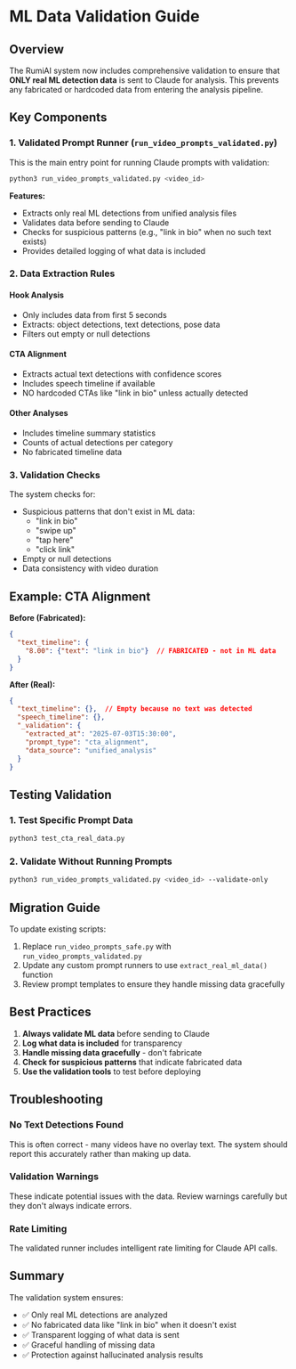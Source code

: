 # ML Data Validation Guide

## Overview

The RumiAI system now includes comprehensive validation to ensure that **ONLY real ML detection data** is sent to Claude for analysis. This prevents any fabricated or hardcoded data from entering the analysis pipeline.

## Key Components

### 1. Validated Prompt Runner (`run_video_prompts_validated.py`)

This is the main entry point for running Claude prompts with validation:

```bash
python3 run_video_prompts_validated.py <video_id>
```

**Features:**
- Extracts only real ML detections from unified analysis files
- Validates data before sending to Claude
- Checks for suspicious patterns (e.g., "link in bio" when no such text exists)
- Provides detailed logging of what data is included

### 2. Data Extraction Rules

#### Hook Analysis
- Only includes data from first 5 seconds
- Extracts: object detections, text detections, pose data
- Filters out empty or null detections

#### CTA Alignment
- Extracts actual text detections with confidence scores
- Includes speech timeline if available
- NO hardcoded CTAs like "link in bio" unless actually detected

#### Other Analyses
- Includes timeline summary statistics
- Counts of actual detections per category
- No fabricated timeline data

### 3. Validation Checks

The system checks for:
- Suspicious patterns that don't exist in ML data:
  - "link in bio"
  - "swipe up"
  - "tap here"
  - "click link"
- Empty or null detections
- Data consistency with video duration

## Example: CTA Alignment

**Before (Fabricated):**
```json
{
  "text_timeline": {
    "8.00": {"text": "link in bio"}  // FABRICATED - not in ML data
  }
}
```

**After (Real):**
```json
{
  "text_timeline": {},  // Empty because no text was detected
  "speech_timeline": {},
  "_validation": {
    "extracted_at": "2025-07-03T15:30:00",
    "prompt_type": "cta_alignment",
    "data_source": "unified_analysis"
  }
}
```

## Testing Validation

### 1. Test Specific Prompt Data
```bash
python3 test_cta_real_data.py
```

### 2. Validate Without Running Prompts
```bash
python3 run_video_prompts_validated.py <video_id> --validate-only
```

## Migration Guide

To update existing scripts:

1. Replace `run_video_prompts_safe.py` with `run_video_prompts_validated.py`
2. Update any custom prompt runners to use `extract_real_ml_data()` function
3. Review prompt templates to ensure they handle missing data gracefully

## Best Practices

1. **Always validate ML data** before sending to Claude
2. **Log what data is included** for transparency
3. **Handle missing data gracefully** - don't fabricate
4. **Check for suspicious patterns** that indicate fabricated data
5. **Use the validation tools** to test before deploying

## Troubleshooting

### No Text Detections Found
This is often correct - many videos have no overlay text. The system should report this accurately rather than making up data.

### Validation Warnings
These indicate potential issues with the data. Review warnings carefully but they don't always indicate errors.

### Rate Limiting
The validated runner includes intelligent rate limiting for Claude API calls.

## Summary

The validation system ensures:
- ✅ Only real ML detections are analyzed
- ✅ No fabricated data like "link in bio" when it doesn't exist
- ✅ Transparent logging of what data is sent
- ✅ Graceful handling of missing data
- ✅ Protection against hallucinated analysis results